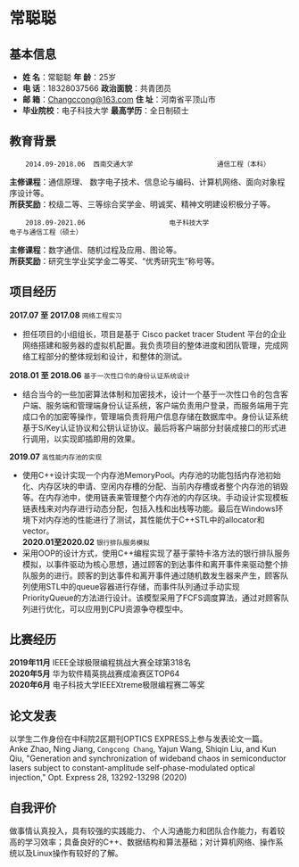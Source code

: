 常聪聪
===

## 基本信息
- **姓    名**：常聪聪		**年    龄**：25岁
- **电    话**：18328037566		**政治面貌**：共青团员
- **邮    箱**：Changccong@163.com		**住    址**：河南省平顶山市
- **毕业院校**：电子科技大学		**最高学历**：全日制硕士

## 教育背景
        2014.09-2018.06  西南交通大学                     通信工程（本科）
**主修课程**：通信原理、 数字电子技术、信息论与编码、计算机网络、面向对象程序设计等。<br>
**所获奖励**：校级二等、三等综合奖学金、明诚奖、精神文明建设积极分子等。<br>

        2018.09-2021.06                     电子科技大学                     电子与通信工程（硕士）
**主修课程**：数字通信、随机过程及应用、图论等。<br>
**所获奖励**：研究生学业奖学金二等奖、“优秀研究生”称号等。<br>

## 项目经历
**2017.07 至 2017.08** `网络工程实习`<br>
* 担任项目的小组组长，项目是基于 Cisco packet tracer Student 平台的企业网络搭建和服务器的虚拟机配置。我负责项目的整体进度和团队管理，完成网络工程部分的整体规划和设计，和整体的测试。

**2018.01 至 2018.06** `基于一次性口令的身份认证系统设计`<br>
* 结合当今的一些加密算法体制和加密技术，设计一个基于一次性口令的包含客户端、服务端和管理端身份认证系统，客户端负责用户登录，而服务端用于完成口令的加密等操作，管理端负责将用户信息存储在数据库中。身份认证系统基于S/Key认证协议和公钥认证协议。最后将客户端部分封装成接口的形式进行调用，以实现即插即用的效果。


**2019.07**	 `高性能内存池的实现`<br>
* 使用C++设计实现一个内存池MemoryPool。内存池的功能包括内存池初始化、内存区块的申请、空闲内存槽的分配、当前内存槽或者整个内存池的销毁等。在内存池中，使用链表来管理整个内存池的内存区块。手动设计实现模板链表栈来对内存进行动态分配，包括入栈和出栈等功能。最后在Windows环境下对内存池的性能进行了测试，其性能优于C++STL中的allocator和vector。<br>
**2020.01至2020.02** `银行排队服务模拟`<br>
* 采用OOP的设计方式，使用C++编程实现了基于蒙特卡洛方法的银行排队服务模拟，以事件驱动为核心思想，通过顾客的到达事件和离开事件来驱动整个排队服务的进行。顾客的到达事件和离开事件通过随机数发生器来产生，顾客队列使用STL中的queue容器进行存储，而事件队列通过手动实现PriorityQueue的方法进行设计。该模型采用了FCFS调度算法，通过对顾客队列进行优化，可以应用到CPU资源争夺模型中。<br>

## 比赛经历
**2019年11月**  IEEE全球极限编程挑战大赛全球第318名<br>
**2020年5月**  华为软件精英挑战赛成渝赛区TOP64<br>
**2020年6月**  电子科技大学IEEEXtreme极限编程赛二等奖<br>

## 论文发表
以学生二作身份在中科院2区期刊OPTICS EXPRESS上参与发表论文一篇。<br>
Anke Zhao, Ning Jiang, `Congcong Chang`, Yajun Wang, Shiqin Liu, and Kun Qiu, "Generation and synchronization of wideband chaos in semiconductor lasers subject to constant-amplitude self-phase-modulated optical injection," Opt. Express 28, 13292-13298 (2020)

## 自我评价
做事情认真投入，具有较强的实践能力、 个人沟通能力和团队合作能力，有着较高的学习效率；具备良好的C++、数据结构和算法基础；对计算机网络、操作系统以及Linux操作有较好的了解。
